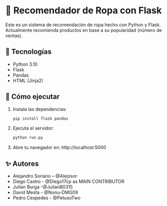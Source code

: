 # 👕 Recomendador de Ropa con Flask

Este es un sistema de recomendación de ropa hecho con Python y Flask. Actualmente recomienda productos en base a su popularidad (número de ventas).

## 🔧 Tecnologías

- Python 3.10
- Flask
- Pandas
- HTML (Jinja2)

## 🚀 Cómo ejecutar
1. Instala las dependencias:
   ```bash
   pip install flask pandas

2. Ejecuta el servidor:
    ```bash
    python run.py

3. Abre tu navegador en:
    http://localhost:5000

## ✨ Autores

- Alejandro Soriano – @Alejosor
- Diego Castro - @Diego17cp as MAIN CONTRIBUTOR
- Julian Burga -@JulianB0315
- David Mesta - @Nunu-DMG09
- Pedro Cespedes - @PetusoTwo
  
